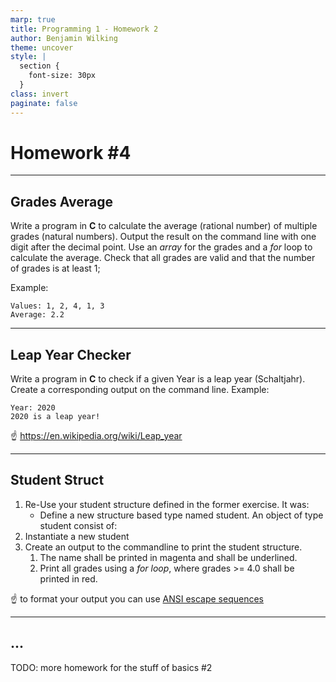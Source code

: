 ```yaml
---
marp: true
title: Programming 1 - Homework 2
author: Benjamin Wilking
theme: uncover
style: |
  section {
    font-size: 30px
  }
class: invert
paginate: false
---
```


# Homework #4

---

## Grades Average

Write a program in **C** to calculate the average (rational number) of multiple grades (natural numbers). Output the result on the command line with one digit after the decimal point. Use an *array* for the grades and a *for* loop to calculate the average. Check that all grades are valid and that the number of grades is at least 1;

Example:
```
Values: 1, 2, 4, 1, 3
Average: 2.2  
```

---

## Leap Year Checker
Write a program in **C** to check if a given Year is a leap year (Schaltjahr). Create a corresponding output on the command line.
Example:
```
Year: 2020
2020 is a leap year!
```
:point_up: https://en.wikipedia.org/wiki/Leap_year

---

## Student Struct

1. Re-Use your student structure defined in the former exercise. It was:
   - Define a new structure based type named student. An object of type student consist of:
2. Instantiate a new student
3. Create an output to the commandline to print the student structure. 
   1. The name shall be printed in magenta and shall be underlined.
   2. Print all grades using a *for loop*, where grades >= 4.0 shall be printed in red.

:point_up: to format your output you can use [ANSI escape sequences](https://stackoverflow.com/a/33206814)

---

## ...

TODO: more homework for the stuff of basics #2